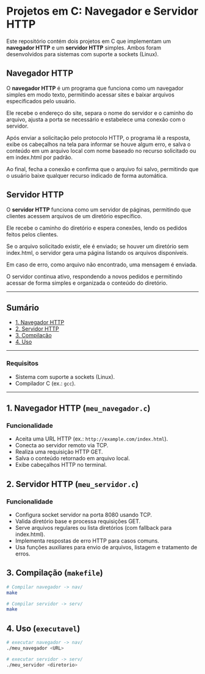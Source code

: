 # Projetos em C: Navegador e Servidor HTTP

Este repositório contém dois projetos em C que implementam um **navegador HTTP** e um **servidor HTTP** simples. Ambos foram desenvolvidos para sistemas com suporte a sockets (Linux).

## Navegador HTTP

O **navegador HTTP** é um programa que funciona como um navegador simples em modo texto, permitindo acessar sites e baixar arquivos especificados pelo usuário.

Ele recebe o endereço do site, separa o nome do servidor e o caminho do arquivo, ajusta a porta se necessário e estabelece uma conexão com o servidor.

Após enviar a solicitação pelo protocolo HTTP, o programa lê a resposta, exibe os cabeçalhos na tela para informar se houve algum erro, e salva o conteúdo em um arquivo local com nome baseado no recurso solicitado ou em index.html por padrão.

Ao final, fecha a conexão e confirma que o arquivo foi salvo, permitindo que o usuário baixe qualquer recurso indicado de forma automática.

## Servidor HTTP

O **servidor HTTP** funciona como um servidor de páginas, permitindo que clientes acessem arquivos de um diretório específico.

Ele recebe o caminho do diretório e espera conexões, lendo os pedidos feitos pelos clientes.

Se o arquivo solicitado existir, ele é enviado; se houver um diretório sem index.html, o servidor gera uma página listando os arquivos disponíveis.

Em caso de erro, como arquivo não encontrado, uma mensagem é enviada.

O servidor continua ativo, respondendo a novos pedidos e permitindo acessar de forma simples e organizada o conteúdo do diretório.

---

## Sumário

- [1. Navegador HTTP](#1-navegador-http-meu_navegadorc)
- [2. Servidor HTTP](#2-servidor-http-meu_servidorc)
- [3. Compilação](#3-compilação-makefile)
- [4. Uso](#4-uso-executavel)
---
### Requisitos

- Sistema com suporte a sockets (Linux).
- Compilador C (ex.: `gcc`).

---

## 1. Navegador HTTP (`meu_navegador.c`)

### Funcionalidade

- Aceita uma URL HTTP (ex.: `http://example.com/index.html`).
- Conecta ao servidor remoto via TCP.
- Realiza uma requisição HTTP GET.
- Salva o conteúdo retornado em arquivo local.
- Exibe cabeçalhos HTTP no terminal.


## 2. Servidor HTTP (`meu_servidor.c`)

### Funcionalidade

- Configura socket servidor na porta 8080 usando TCP.
- Valida diretório base e processa requisições GET.
- Serve arquivos regulares ou lista diretórios (com fallback para index.html).
- Implementa respostas de erro HTTP para casos comuns.
- Usa funções auxiliares para envio de arquivos, listagem e tratamento de erros.


## 3. Compilação (`makefile`)

```bash
# Compilar navegador -> nav/
make

# Compilar servidor -> serv/
make

```

## 4. Uso (`executavel`)

```bash
# executar navegador -> nav/
./meu_navegador <URL>

# executar servidor -> serv/
./meu_servidor <diretorio>

```

